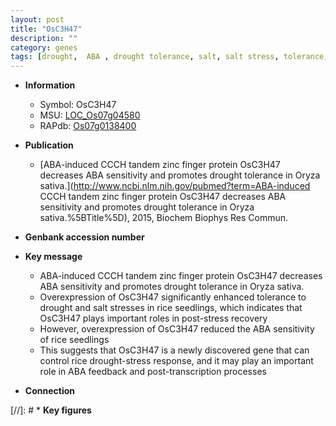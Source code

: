 ```yaml
---
layout: post
title: "OsC3H47"
description: ""
category: genes
tags: [drought,  ABA , drought tolerance, salt, salt stress, tolerance, ABA, stress response, zinc, R protein, seedlings]
---
```


* **Information**  
    + Symbol: OsC3H47  
    + MSU: [LOC_Os07g04580](http://rice.plantbiology.msu.edu/cgi-bin/ORF_infopage.cgi?orf=LOC_Os07g04580)  
    + RAPdb: [Os07g0138400](http://rapdb.dna.affrc.go.jp/viewer/gbrowse_details/irgsp1?name=Os07g0138400)  

* **Publication**  
    + [ABA-induced CCCH tandem zinc finger protein OsC3H47 decreases ABA sensitivity and promotes drought tolerance in Oryza sativa.](http://www.ncbi.nlm.nih.gov/pubmed?term=ABA-induced CCCH tandem zinc finger protein OsC3H47 decreases ABA sensitivity and promotes drought tolerance in Oryza sativa.%5BTitle%5D), 2015, Biochem Biophys Res Commun.

* **Genbank accession number**  

* **Key message**  
    + ABA-induced CCCH tandem zinc finger protein OsC3H47 decreases ABA sensitivity and promotes drought tolerance in Oryza sativa.
    + Overexpression of OsC3H47 significantly enhanced tolerance to drought and salt stresses in rice seedlings, which indicates that OsC3H47 plays important roles in post-stress recovery
    + However, overexpression of OsC3H47 reduced the ABA sensitivity of rice seedlings
    + This suggests that OsC3H47 is a newly discovered gene that can control rice drought-stress response, and it may play an important role in ABA feedback and post-transcription processes

* **Connection**  

[//]: # * **Key figures**  


